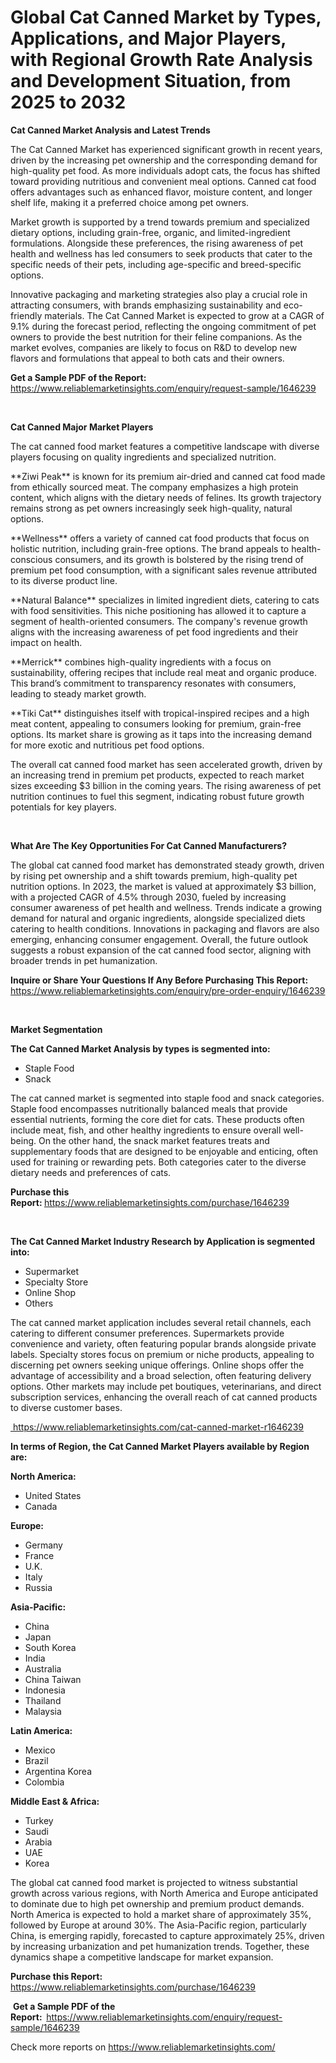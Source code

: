 <p><h1>Global Cat Canned Market by Types, Applications, and Major Players, with Regional Growth Rate Analysis and Development Situation, from 2025 to 2032</h1></p><p><strong>Cat Canned Market Analysis and Latest Trends</strong></p>
<p><p>The Cat Canned Market has experienced significant growth in recent years, driven by the increasing pet ownership and the corresponding demand for high-quality pet food. As more individuals adopt cats, the focus has shifted toward providing nutritious and convenient meal options. Canned cat food offers advantages such as enhanced flavor, moisture content, and longer shelf life, making it a preferred choice among pet owners.</p><p>Market growth is supported by a trend towards premium and specialized dietary options, including grain-free, organic, and limited-ingredient formulations. Alongside these preferences, the rising awareness of pet health and wellness has led consumers to seek products that cater to the specific needs of their pets, including age-specific and breed-specific options.</p><p>Innovative packaging and marketing strategies also play a crucial role in attracting consumers, with brands emphasizing sustainability and eco-friendly materials. The Cat Canned Market is expected to grow at a CAGR of 9.1% during the forecast period, reflecting the ongoing commitment of pet owners to provide the best nutrition for their feline companions. As the market evolves, companies are likely to focus on R&D to develop new flavors and formulations that appeal to both cats and their owners.</p></p>
<p><strong>Get a Sample PDF of the Report:&nbsp;</strong> <a href="https://www.reliablemarketinsights.com/enquiry/request-sample/1646239?utm_campaign=2244&utm_medium=2&utm_source=Github&utm_content=ia&utm_term=05042025&utm_id=cat-canned">https://www.reliablemarketinsights.com/enquiry/request-sample/1646239</a></p>
<p>&nbsp;</p>
<p><strong>Cat Canned Major Market Players</strong></p>
<p><p>The cat canned food market features a competitive landscape with diverse players focusing on quality ingredients and specialized nutrition. </p><p>**Ziwi Peak** is known for its premium air-dried and canned cat food made from ethically sourced meat. The company emphasizes a high protein content, which aligns with the dietary needs of felines. Its growth trajectory remains strong as pet owners increasingly seek high-quality, natural options.</p><p>**Wellness** offers a variety of canned cat food products that focus on holistic nutrition, including grain-free options. The brand appeals to health-conscious consumers, and its growth is bolstered by the rising trend of premium pet food consumption, with a significant sales revenue attributed to its diverse product line.</p><p>**Natural Balance** specializes in limited ingredient diets, catering to cats with food sensitivities. This niche positioning has allowed it to capture a segment of health-oriented consumers. The company's revenue growth aligns with the increasing awareness of pet food ingredients and their impact on health.</p><p>**Merrick** combines high-quality ingredients with a focus on sustainability, offering recipes that include real meat and organic produce. This brand’s commitment to transparency resonates with consumers, leading to steady market growth.</p><p>**Tiki Cat** distinguishes itself with tropical-inspired recipes and a high meat content, appealing to consumers looking for premium, grain-free options. Its market share is growing as it taps into the increasing demand for more exotic and nutritious pet food options.</p><p>The overall cat canned food market has seen accelerated growth, driven by an increasing trend in premium pet products, expected to reach market sizes exceeding $3 billion in the coming years. The rising awareness of pet nutrition continues to fuel this segment, indicating robust future growth potentials for key players.</p></p>
<p>&nbsp;</p>
<p><strong>What Are The Key Opportunities For Cat Canned Manufacturers?</strong></p>
<p><p>The global cat canned food market has demonstrated steady growth, driven by rising pet ownership and a shift towards premium, high-quality pet nutrition options. In 2023, the market is valued at approximately $3 billion, with a projected CAGR of 4.5% through 2030, fueled by increasing consumer awareness of pet health and wellness. Trends indicate a growing demand for natural and organic ingredients, alongside specialized diets catering to health conditions. Innovations in packaging and flavors are also emerging, enhancing consumer engagement. Overall, the future outlook suggests a robust expansion of the cat canned food sector, aligning with broader trends in pet humanization.</p></p>
<p><strong>Inquire or Share Your Questions If Any Before Purchasing This Report:</strong> <a href="https://www.reliablemarketinsights.com/enquiry/pre-order-enquiry/1646239?utm_campaign=2244&utm_medium=2&utm_source=Github&utm_content=ia&utm_term=05042025&utm_id=cat-canned">https://www.reliablemarketinsights.com/enquiry/pre-order-enquiry/1646239</a></p>
<p>&nbsp;</p>
<p><strong>Market Segmentation</strong></p>
<p><strong>The Cat Canned Market Analysis by types is segmented into:</strong></p>
<p><ul><li>Staple Food</li><li>Snack</li></ul></p>
<p><p>The cat canned market is segmented into staple food and snack categories. Staple food encompasses nutritionally balanced meals that provide essential nutrients, forming the core diet for cats. These products often include meat, fish, and other healthy ingredients to ensure overall well-being. On the other hand, the snack market features treats and supplementary foods that are designed to be enjoyable and enticing, often used for training or rewarding pets. Both categories cater to the diverse dietary needs and preferences of cats.</p></p>
<p><strong>Purchase this Report:&nbsp;</strong><a href="https://www.reliablemarketinsights.com/purchase/1646239?utm_campaign=2244&utm_medium=2&utm_source=Github&utm_content=ia&utm_term=05042025&utm_id=cat-canned">https://www.reliablemarketinsights.com/purchase/1646239</a></p>
<p>&nbsp;</p>
<p><strong>The Cat Canned Market Industry Research by Application is segmented into:</strong></p>
<p><ul><li>Supermarket</li><li>Specialty Store</li><li>Online Shop</li><li>Others</li></ul></p>
<p><p>The cat canned market application includes several retail channels, each catering to different consumer preferences. Supermarkets provide convenience and variety, often featuring popular brands alongside private labels. Specialty stores focus on premium or niche products, appealing to discerning pet owners seeking unique offerings. Online shops offer the advantage of accessibility and a broad selection, often featuring delivery options. Other markets may include pet boutiques, veterinarians, and direct subscription services, enhancing the overall reach of cat canned products to diverse customer bases.</p></p>
<p><a href="https://www.reliablemarketinsights.com/cat-canned-market-r1646239?utm_campaign=2244&utm_medium=2&utm_source=Github&utm_content=ia&utm_term=05042025&utm_id=cat-canned">&nbsp;https://www.reliablemarketinsights.com/cat-canned-market-r1646239</a></p>
<p><strong>In terms of Region, the Cat Canned Market Players available by Region are:</strong></p>
<p>
    <p> <strong> North America: </strong>
        <ul>
            <li>United States</li>
            <li>Canada</li>
        </ul>
        </p> 
    <p> <strong> Europe: </strong>
        <ul>
            <li>Germany</li>
            <li>France</li>
            <li>U.K.</li>
            <li>Italy</li>
            <li>Russia</li>
        </ul>
        </p> 
    <p> <strong> Asia-Pacific: </strong>
        <ul>
            <li>China</li>
            <li>Japan</li>
            <li>South Korea</li>
            <li>India</li>
            <li>Australia</li>
            <li>China Taiwan</li>
            <li>Indonesia</li>
            <li>Thailand</li>
            <li>Malaysia</li>
        </ul>
        </p> 
    <p> <strong> Latin America: </strong>
        <ul>
            <li>Mexico</li>
            <li>Brazil</li>
            <li>Argentina Korea</li>
            <li>Colombia</li>
        </ul>
        </p> 
    <p> <strong> Middle East & Africa: </strong>
        <ul>
            <li>Turkey</li>
            <li>Saudi</li>
            <li>Arabia</li>
            <li>UAE</li>
            <li>Korea</li>
        </ul>
    </p>
    </p>
<p><p>The global cat canned food market is projected to witness substantial growth across various regions, with North America and Europe anticipated to dominate due to high pet ownership and premium product demands. North America is expected to hold a market share of approximately 35%, followed by Europe at around 30%. The Asia-Pacific region, particularly China, is emerging rapidly, forecasted to capture approximately 25%, driven by increasing urbanization and pet humanization trends. Together, these dynamics shape a competitive landscape for market expansion.</p></p>
<p><strong>Purchase this Report: </strong><a href="https://www.reliablemarketinsights.com/purchase/1646239?utm_campaign=2244&utm_medium=2&utm_source=Github&utm_content=ia&utm_term=05042025&utm_id=cat-canned">https://www.reliablemarketinsights.com/purchase/1646239</a></p>
<p>&nbsp;<strong>Get a Sample PDF of the Report:&nbsp;&nbsp;</strong><a href="https://www.reliablemarketinsights.com/enquiry/request-sample/1646239?utm_campaign=2244&utm_medium=2&utm_source=Github&utm_content=ia&utm_term=05042025&utm_id=cat-canned">https://www.reliablemarketinsights.com/enquiry/request-sample/1646239</a></p>
<p><strong></strong></p>
<p>Check more reports on <a href="https://www.reliablemarketinsights.com/?utm_campaign=2244&utm_medium=2&utm_source=Github&utm_content=ia&utm_term=05042025&utm_id=cat-canned">https://www.reliablemarketinsights.com/</a></p>